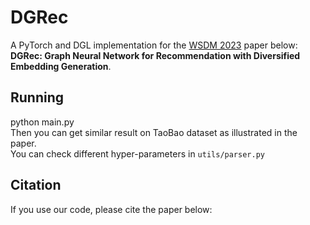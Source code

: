# DGRec

A PyTorch and DGL implementation for the [WSDM 2023](https://www.cikm2020.org/) paper below:  
**DGRec: Graph Neural Network for Recommendation with Diversified Embedding Generation**.  

## Running
python main.py  
Then you can get similar result on TaoBao dataset as illustrated in the paper.  
You can check different hyper-parameters in `utils/parser.py`

## Citation
If you use our code, please cite the paper below:
```bibtex
```
